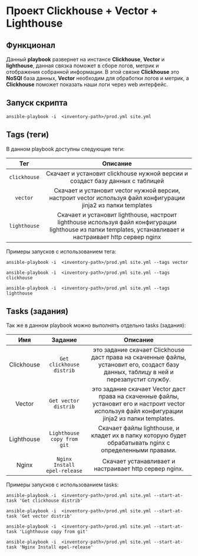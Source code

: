 # Проект Clickhouse + Vector + Lighthouse

## Функционал
Данный **playbook** развернет на инстансе **Clickhouse**, **Vector** и **lighthouse**, данная связка поможет в сборе логов, метрик и отображения собранной информации. В этой связке **Clickhouse** это **NoSQl** база данных, **Vector** необходим для обработки логов и метрик, а **Clickhouse**  поможет показать наши логи через web интерфейс.

## Запуск скрипта
```
ansible-playbook -i  <inventory-path>/prod.yml site.yml
```

## Tags (теги)
В данном playbook доступны следующие теги:

| Тег | Описание |
| :-----:|:-----:|
| `clickhouse` | Скачает и установит clickhouse нужной версии и создаст базу данных с таблицей |
| `vector` | Скачает и установит vector нужной версии, настроит vector используя файл конфигурации jinja2 из папки templates |
| `lighthouse` | Скачает и установит lighthouse, настроит lighthouse используя файл конфигурации lighthouse из папки templates, устанавливает и настраивает http сервер nginx |


Примеры запусков с использованием тега:
```
ansible-playbook -i  <inventory-path>/prod.yml site.yml --tags vector
```
```
ansible-playbook -i  <inventory-path>/prod.yml site.yml --tags clickhouse
```
```
ansible-playbook -i  <inventory-path>/prod.yml site.yml --tags lighthouse
```

## Tasks (задания)
Так же в данном playbook можно выполнять отдельно tasks (задания):
<br>

| Имя | Задание | Описание |
| :-----:| :-----:|:-----:|
|Clickhouse| `Get clickhouse distrib` | это задание скачает Clickhouse даст права на скаченные файлы, установит его, создаст базу данных, таблицу в ней и перезапустит службу. |
|Vector| `Get vector distrib` | это задание скачает Vector даст права на скаченные файлы, установит его и настроит vector используя файл конфигурации jinja2 из папки templates. |
|Lighthouse| `Lighthouse copy from git` | Скачает файлы lighthouse, и кладет их в папку которую будет обрабатывать nginx с определенными правами. |
|Nginx| `Nginx Install epel-release` | Скачает устанавливает и настраивает http сервер nginx. |


Примеры запусков с использованием tasks:
```
ansible-playbook -i  <inventory-path>/prod.yml site.yml --start-at-task 'Get clickhouse distrib'
```
```
ansible-playbook -i  <inventory-path>/prod.yml site.yml --start-at-task 'Get vector distrib'
```
```
ansible-playbook -i  <inventory-path>/prod.yml site.yml --start-at-task 'Lighthouse copy from git'
```
```
ansible-playbook -i  <inventory-path>/prod.yml site.yml --start-at-task 'Nginx Install epel-release'
```
